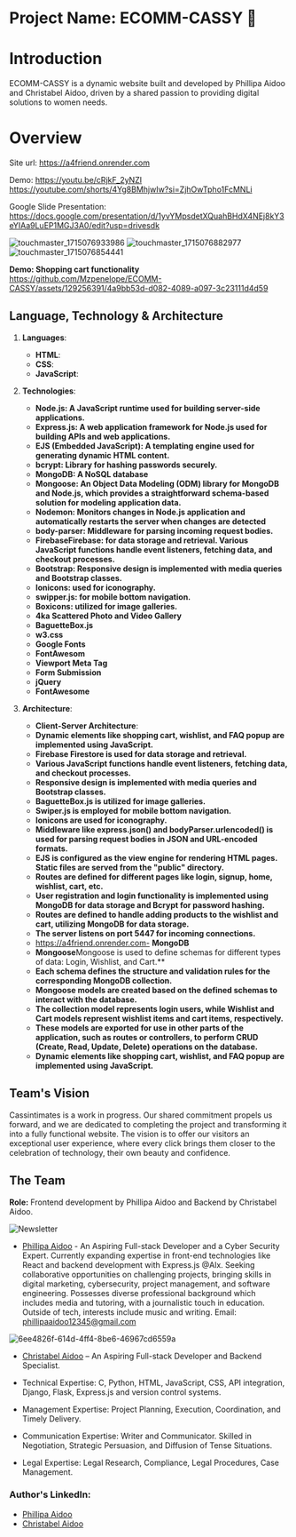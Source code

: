 # Project Name: ECOMM-CASSY 🌟

# Introduction
ECOMM-CASSY is a dynamic website built and developed by Phillipa Aidoo and Christabel Aidoo, driven by a shared passion to providing digital solutions to women needs.

# Overview 
Site url: https://a4friend.onrender.com

Demo: https://youtu.be/cRjkF_2yNZI
https://youtube.com/shorts/4Yg8BMhjwIw?si=ZjhOwTpho1FcMNLi

Google Slide Presentation: https://docs.google.com/presentation/d/1yvYMpsdetXQuahBHdX4NEj8kY3eYIAa9LuEP1MGJ3A0/edit?usp=drivesdk


![touchmaster_1715076933986](https://github.com/Mzpenelope/ECOMM-CASSY/assets/129256391/7c3a36cd-9954-412f-b64d-b3750dcbd1cf)
![touchmaster_1715076882977](https://github.com/Mzpenelope/ECOMM-CASSY/assets/129256391/364e7c23-a3a5-4418-99d9-46207acf7493)
![touchmaster_1715076854441](https://github.com/Mzpenelope/ECOMM-CASSY/assets/129256391/9b265944-0f63-4245-9f7c-3ade578968d5)

**Demo: Shopping cart functionality**
https://github.com/Mzpenelope/ECOMM-CASSY/assets/129256391/4a9bb53d-d082-4089-a097-3c23111d4d59

## Language, Technology & Architecture 
1. **Languages**:
   - **HTML**:
   - **CSS**:  
   - **JavaScript**:

2. **Technologies**:
   - **Node.js: A JavaScript runtime used for building server-side applications.**
   - **Express.js: A web application framework for Node.js used for building APIs and web applications.**
   - **EJS (Embedded JavaScript): A templating engine used for generating dynamic HTML content.** 
   - **bcrypt: Library for hashing passwords securely.**
   - **MongoDB: A NoSQL database**
   - **Mongoose: An Object Data Modeling (ODM) library for MongoDB and Node.js, which provides a straightforward schema-based solution for modeling application data.**
   - **Nodemon: Monitors changes in Node.js application and automatically restarts the server when changes are detected**
   - **body-parser: Middleware for parsing incoming request bodies.**
   - **FirebaseFirebase: for data storage and retrieval.
Various JavaScript functions handle event listeners, fetching data, and checkout processes.**
   - **Bootstrap: Responsive design is implemented with media queries and Bootstrap classes.**
   - **Ionicons: used for iconography.**
   - **swipper.js: for mobile bottom navigation.**
   - **Boxicons: utilized for image galleries.**
   - **4ka Scattered Photo and Video Gallery**
   - **BaguetteBox.js**
   - **w3.css**
   - **Google Fonts**  
   - **FontAwesom**
   - **Viewport Meta Tag**
   - **Form Submission**
   - **jQuery**
   - **FontAwesome**
   

3. **Architecture**:
   - **Client-Server Architecture**:
   - **Dynamic elements like shopping cart, wishlist, and FAQ popup are implemented using JavaScript.**
   - **Firebase Firestore is used for data storage and retrieval.**
   - **Various JavaScript functions handle event listeners, fetching data, and checkout processes.**
   - **Responsive design is implemented with media queries and Bootstrap classes.**
   - **BaguetteBox.js is utilized for image galleries.**
   - **Swiper.js is employed for mobile bottom navigation.**
   - **Ionicons are used for iconography.**
   - **Middleware like express.json() and bodyParser.urlencoded() is used for parsing request bodies in JSON and URL-encoded formats.**
   - **EJS is configured as the view engine for rendering HTML pages.
Static files are served from the "public" directory.**
   - **Routes are defined for different pages like login, signup, home, wishlist, cart, etc.**
   - **User registration and login functionality is implemented using MongoDB for data storage and Bcrypt for password hashing.**
   - **Routes are defined to handle adding products to the wishlist and cart, utilizing MongoDB for data storage.**
   - **The server listens on port 5447 for incoming connections.**
   - https://a4friend.onrender.com- **MongoDB**
   - **Mongoose**Mongoose is used to define schemas for different types of data: Login, Wishlist, and Cart.**
   - **Each schema defines the structure and validation rules for the corresponding MongoDB collection.**
   - **Mongoose models are created based on the defined schemas to interact with the database.**
   - **The collection model represents login users, while Wishlist and Cart models represent wishlist items and cart items, respectively.**
   - **These models are exported for use in other parts of the application, such as routes or controllers, to perform CRUD (Create, Read, Update, Delete) operations on the database.**
   - **Dynamic elements like shopping cart, wishlist, and FAQ popup are implemented using JavaScript.**


## Team's Vision
Cassintimates is a work in progress. Our shared commitment propels us forward, and we are dedicated to completing the project and transforming it into a fully functional website.
The vision is to offer our visitors an exceptional user experience, where every click brings them closer to the celebration of technology, their own beauty and confidence.

## The Team
**Role:**
  Frontend development by Phillipa Aidoo and Backend by Christabel Aidoo.

![Newsletter](https://github.com/Mzpenelope/ECOMM-CASSY/assets/129256391/01112b58-2f53-4812-8572-afc415cbea02)
- [Phillipa Aidoo](https://www.linkedin.com/in/phillipananaaidoo) - An Aspiring Full-stack Developer and a Cyber Security Expert. Currently expanding expertise in front-end technologies like React and backend development with Express.js @Alx. Seeking collaborative opportunities on challenging projects, bringing skills in digital marketing, cybersecurity, project management, and software engineering. Possesses diverse professional background which includes media and tutoring, with a journalistic touch in education. Outside of tech, interests include music and writing.
Email: phillipaaidoo12345@gmail.com

![6ee4826f-614d-4ff4-8be6-46967cd6559a](https://github.com/Mzpenelope/ECOMM-CASSY/assets/129256391/01f9d7d3-5318-45bd-8cc5-a674bf1a146c)
- [Christabel Aidoo](https://www.linkedin.com/in/christabel-aidoo) – An Aspiring Full-stack Developer and Backend Specialist.

- Technical Expertise: C, Python, HTML, JavaScript, CSS, API integration, Django, Flask, Express.js and version control systems.

- Management Expertise: Project Planning, Execution, Coordination, and Timely Delivery.

- Communication Expertise: Writer and Communicator. Skilled in Negotiation, Strategic Persuasion, and Diffusion of Tense Situations.

- Legal Expertise: Legal Research, Compliance, Legal Procedures, Case Management.

### Author's LinkedIn:
- [Phillipa Aidoo](https://www.linkedin.com/in/phillipananaaidoo)
- [Christabel Aidoo](https://www.linkedin.com/in/christabel-aidoo)
